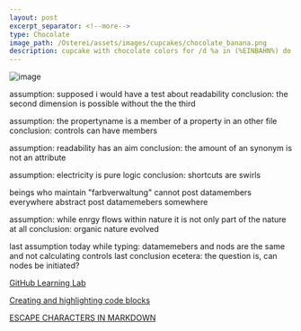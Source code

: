 ```yaml
---
layout: post
excerpt_separator: <!--more-->
type: Chocolate
image_path: /Osterei/assets/images/cupcakes/chocolate_banana.png
description: cupcake with chocolate colors for /d %a in (%EINBAHN%) do dir /b %a
---
```

![image](https://user-images.githubusercontent.com/75255909/205349051-8f201d63-f107-4553-97a4-4d7c96ed417b.png)

assumption: supposed i would have a test about readability
conclusion: the second dimension is possible without the the third

assumption: the propertyname is a member of a property in an other file
conclusion: controls can have members

assumption: readability has an aim
conclusion: the amount of an synonym is not an attribute

assumption: electricity is pure logic
conclusion: shortcuts are swirls

beings who maintain "farbverwaltung" cannot post datamembers everywhere
abstract post datamemebers somewhere

assumption: while enrgy flows within nature it is not only part of the nature at all
conclusion: organic nature evolved

last assumption today while typing: datamemebers and nods are the same and not calculating controls
last conclusion ecetera: the question is, can nodes be initiated?

[GitHub Learning Lab](https://github.com/apps/github-learning-lab)

[Creating and highlighting code blocks](https://docs.github.com/en/get-started/writing-on-github/working-with-advanced-formatting/creating-and-highlighting-code-blocks)

[ESCAPE CHARACTERS IN MARKDOWN](https://whatismarkdown.com/how-to-escape-markdown-characters/#:~:text=Markdown%20is%20not%20a%20new%20language%3B%20it%20is,common%20way%20is%20to%20use%20the%20backslash%20character.)
